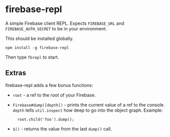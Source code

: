 firebase-repl
=============

A simple Firebase client REPL.  Expects `FIREBASE_URL` and `FIREBASE_AUTH_SECRET` to be in your environment.

This should be installed globally.

    npm install -g firebase-repl

Then type `fbrepl` to start.

Extras
------

firebase-repl adds a few bonus functions:

- `root` - a ref to the root of your Firebase.
- `Firebase#dump([depth])` - prints the current value of a ref to the console.  `depth` tells `util.inspect` how deep to go into the object graph.  Example:

        root.child('foo').dump();

- `$()` - returns the value from the last `dump()` call.